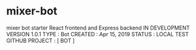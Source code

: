 # mixer-bot
mixer bot starter
React frontend and Express backend 
IN DEVELOPMENT
VERSION 1.0.1
TYPE : Bot
CREATED : Apr 15, 2019
STATUS : LOCAL TEST
GITHUB PROJECT : [ BOT ]